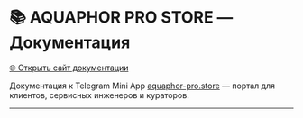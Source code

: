 # 📚 AQUAPHOR PRO STORE — Документация

[🌐 Открыть сайт документации](https://docs.crm-tg-mini-app.tw1.ru/)

Документация к Telegram Mini App [aquaphor-pro.store](https://aquaphor-pro.store) — портал для клиентов, сервисных инженеров и кураторов.

---
